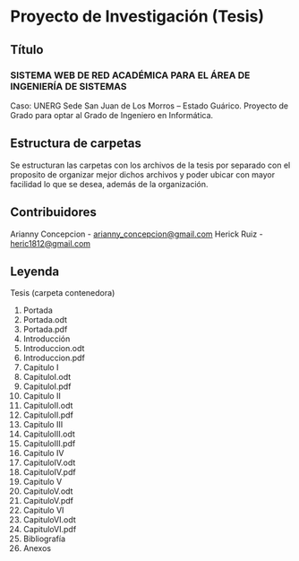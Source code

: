 # Proyecto de Investigación (Tesis)
## Título
### SISTEMA WEB DE RED ACADÉMICA PARA EL ÁREA DE INGENIERÍA DE SISTEMAS
Caso: UNERG Sede San Juan de Los Morros – Estado Guárico.
Proyecto de Grado para optar al Grado de Ingeniero en Informática.

## Estructura de carpetas
Se estructuran las carpetas con los archivos de la tesis por separado con el proposito de organizar mejor dichos archivos y poder ubicar con mayor facilidad lo que se desea, además de la organización.

## Contribuidores
Arianny Concepcion - arianny_concepcion@gmail.com
Herick Ruiz - heric1812@gmail.com

## Leyenda

Tesis (carpeta contenedora)
1. Portada
  1. Portada.odt
  2. Portada.pdf
2. Introducción
  1. Introduccion.odt
  2. Introduccion.pdf
3. Capitulo I
  1. CapituloI.odt
  2. CapituloI.pdf
4. Capitulo II
  1. CapituloII.odt
  2. CapituloII.pdf
5. Capitulo III
  1. CapituloIII.odt
  2. CapituloIII.pdf
6. Capitulo IV
  1. CapituloIV.odt
  2. CapituloIV.pdf
7. Capitulo V
  1. CapituloV.odt
  2. CapituloV.pdf
8. Capitulo VI
  1. CapituloVI.odt
  2. CapituloVI.pdf
9. Bibliografía
10. Anexos
